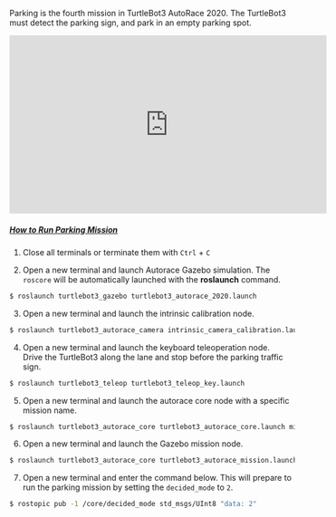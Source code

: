 
<!-- #### [Parking](#parking) -->

Parking is the fourth mission in TurtleBot3 AutoRace 2020. The TurtleBot3 must detect the parking sign, and park in an empty parking spot.

<iframe width="560" height="315" src="https://www.youtube.com/embed/ZRuX_nYwohI" title="YouTube video player" frameborder="0" allow="accelerometer; autoplay; clipboard-write; encrypted-media; gyroscope; picture-in-picture" allowfullscreen></iframe>

##### [How to Run Parking Mission](#how-to-run-parking-mission)

1. Close all terminals or terminate them with `Ctrl` + `C`

2. Open a new terminal and launch Autorace Gazebo simulation. The `roscore` will be automatically launched with the **roslaunch** command.
```bash
$ roslaunch turtlebot3_gazebo turtlebot3_autorace_2020.launch
```

3. Open a new terminal and launch the intrinsic calibration node.
```bash
$ roslaunch turtlebot3_autorace_camera intrinsic_camera_calibration.launch
```

4. Open a new terminal and launch the keyboard teleoperation node.  
Drive the TurtleBot3 along the lane and stop before the parking traffic sign.
```bash
$ roslaunch turtlebot3_teleop turtlebot3_teleop_key.launch
```

5. Open a new terminal and launch the autorace core node with a specific mission name.
```bash
$ roslaunch turtlebot3_autorace_core turtlebot3_autorace_core.launch mission:=parking
```

6. Open a new terminal and launch the Gazebo mission node.
```bash
$ roslaunch turtlebot3_autorace_core turtlebot3_autorace_mission.launch
```

7. Open a new terminal and enter the command below. This will prepare to run the parking mission by setting the `decided_mode` to `2`.
```bash
$ rostopic pub -1 /core/decided_mode std_msgs/UInt8 "data: 2"
```
